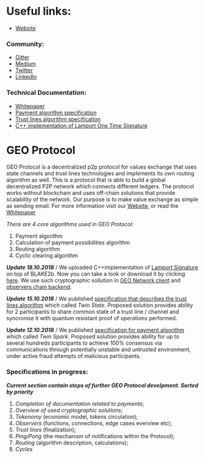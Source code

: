 
# Useful links:

* [Website](https://geoprotocol.io/) 

### Community:
* [Gitter](https://gitter.im/GEO_Protocol/Lobby)  
* [Medium](https://medium.com/geoprotocol)                                                                                             
* [Twitter](https://twitter.com/geo_protocol)                                                                                          
* [LinkedIn](https://www.linkedin.com/company/geoprotocol/) 

### Technical Documentation:
* [Whitepaper](https://github.com/GEO-Protocol/Documentation/blob/master/GEO_Protocol_WP.pdf)                                          
* [Payment algorithm specification](https://github.com/GEO-Protocol/specs-protocol/blob/master/transactions/transactions.md)           
* [Trust lines algorithm specification](https://github.com/GEO-Protocol/specs-protocol/blob/master/trust_lines/trust_lines.md)         
* [C++ implementation of Lamport One Time Signature](https://github.com/GEO-Protocol/lib-crypto-lamport)

# GEO Protocol

GEO Protocol is a decentralized p2p protocol for values exchange that uses state channels and trust lines technologies and implements its own routing algorithm as well. 
This is a protocol that is able to build a global decentralized P2P network which connects different ledgers.
The protocol works without blockchain and uses off-chain solutions that provide scalability of the network. 
Our purpose is to make value exchange as simple as sending email. 
For more information visit our [Website](https://geoprotocol.io/), or read the [Whitepaper](https://github.com/GEO-Protocol/Documentation/blob/master/GEO_Protocol_WP.pdf)

*There are 4  core algorithms used in GEO Protocol:*
1. Payment algorithm
2. Calculation of payment possibilities algorithm
3. Routing algorithm
4. Cyclic clearing algorithm

**_Update 18.10.2018_** /
We uploaded C++implementation of [Lamport Signature](https://en.wikipedia.org/wiki/Lamport_signature) on top of BLAKE2b. Now you can take a look or download it by clicking [here](https://github.com/GEO-Protocol/lib-crypto-lamport). We use such cryptographic sollution in [GEO Network client](https://github.com/GEO-Protocol/GEO-network-client) and [observers chain backend](https://github.com/GEO-Protocol/gns-observers-chain-back). 

**_Update 15.10.2018_** / 
We published [specification that describes the trust lines algorithm](https://github.com/GEO-Protocol/specs-protocol/blob/master/trust_lines/trust_lines.md) which called *Twin State*.
Proposed solution provides ability for 2 participants to share common state of a trust line / channel and syncronise it with quantum resistant proof of operations performed.

**_Update 12.10.2018_** /
We published [specification for payment algorithm](https://github.com/GEO-Protocol/specs-protocol/blob/master/transactions/transactions.md) which called *Twin Spark*.
Proposed solution provides ability for up to several hundreds participants to achieve 100% consensus via communications through potentially unstable and untrusted environment, under active fraud attempts of malicious participants.

### Specifications in progress:
**_Current section contain steps of further GEO Protocol develpment. Sorted by priority_**
1. *Completion of documentation related to payments*;
2. *Overview of used cryptographic solutions*;
3. *Tokenomy* (economic model, tokens circulation);
4. *Observers* (functions, connections, edge cases everview etc);
5. *Trust lines* (finalization);
6. *Ping/Pong* (the mechanism of notifications within the Protocol);
7. *Routing* (algorithm description, calculations);
8. *Cycles*

